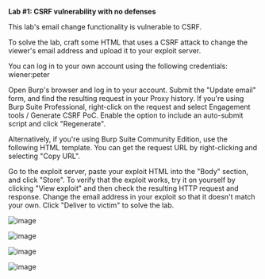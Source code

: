 **Lab #1: CSRF vulnerability with no defenses**

This lab's email change functionality is vulnerable to CSRF.

To solve the lab, craft some HTML that uses a CSRF attack to change the viewer's email address and upload it to your exploit server.

You can log in to your own account using the following credentials: wiener:peter

Open Burp's browser and log in to your account. Submit the "Update email" form, and find the resulting request in your Proxy history.
If you're using Burp Suite Professional, right-click on the request and select Engagement tools / Generate CSRF PoC. Enable the option to include an auto-submit script and click "Regenerate".

Alternatively, if you're using Burp Suite Community Edition, use the following HTML template. You can get the request URL by right-clicking and selecting "Copy URL".

<form method="POST" action="https://YOUR-LAB-ID.web-security-academy.net/my-account/change-email">
    <input type="hidden" name="email" value="anything%40web-security-academy.net">
</form>
<script>
        document.forms[0].submit();
</script>
Go to the exploit server, paste your exploit HTML into the "Body" section, and click "Store".
To verify that the exploit works, try it on yourself by clicking "View exploit" and then check the resulting HTTP request and response.
Change the email address in your exploit so that it doesn't match your own.
Click "Deliver to victim" to solve the lab.

![image](https://github.com/SURYASNAIR1/PortSwigger/assets/123303806/0d5e0cfc-bca9-4179-8d97-06918ea58457)

![image](https://github.com/SURYASNAIR1/PortSwigger/assets/123303806/baf6c953-a169-4df6-affe-7de336c09028)

![image](https://github.com/SURYASNAIR1/PortSwigger/assets/123303806/f8e3a349-b18c-418b-9a35-6cd83f7bcbad)

![image](https://github.com/SURYASNAIR1/PortSwigger/assets/123303806/d9ad1e5d-e473-4d7e-a5ec-d89d5bdf90ed)
